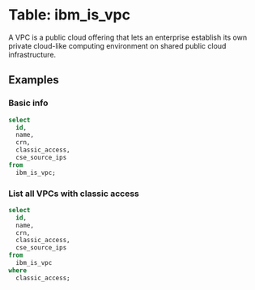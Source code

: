 # Table: ibm_is_vpc

A VPC is a public cloud offering that lets an enterprise establish its own private cloud-like computing environment on shared public cloud infrastructure.

## Examples

### Basic info

```sql
select
  id,
  name,
  crn,
  classic_access,
  cse_source_ips
from
  ibm_is_vpc;
```

### List all VPCs with classic access

```sql
select
  id,
  name,
  crn,
  classic_access,
  cse_source_ips
from
  ibm_is_vpc
where
  classic_access;
```